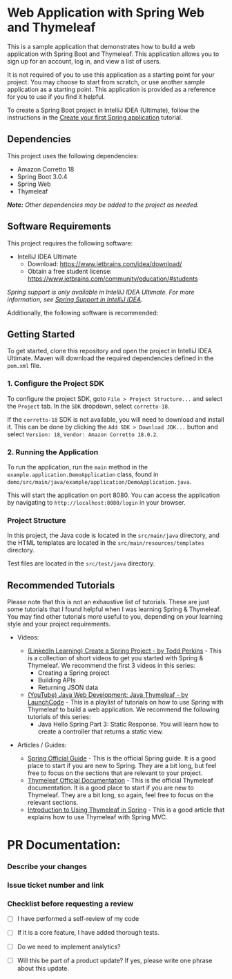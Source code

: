 # Web Application with Spring Web and Thymeleaf

This is a sample application that demonstrates how to build a web application with Spring Boot and Thymeleaf. This application allows you to sign up for an account, log in, and view a list of users.

It is not required of you to use this application as a starting point for your project. You may choose to start from scratch, or use another sample application as a starting point. This application is provided as a reference for you to use if you find it helpful.

To create a Spring Boot project in IntelliJ IDEA (Ultimate), follow the instructions in the [Create your first Spring application](https://www.jetbrains.com/help/idea/your-first-spring-application.html) tutorial.

## Dependencies

This project uses the following dependencies:

- Amazon Corretto 18
- Spring Boot 3.0.4
- Spring Web
- Thymeleaf

***Note:** Other dependencies may be added to the project as needed.*

## Software Requirements

This project requires the following software:

- IntelliJ IDEA Ultimate
  - Download: https://www.jetbrains.com/idea/download/
  - Obtain a free student license: https://www.jetbrains.com/community/education/#students

*Spring support is only available in IntelliJ IDEA Ultimate. For more information, see [Spring Support in IntelliJ IDEA](https://www.jetbrains.com/help/idea/spring-support.html).*

Additionally, the following software is recommended:

## Getting Started

To get started, clone this repository and open the project in IntelliJ IDEA Ultimate. Maven will download the required dependencies defined in the `pom.xml` file.

### 1. Configure the Project SDK

To configure the project SDK, goto `File > Project Structure...` and select the `Project` tab. In the `SDK` dropdown, select `corretto-18`. 

If the `corretto-18` SDK is not available, you will need to download and install it. This can be done by clicking the `Add SDK > Download JDK...` button and select `Version: 18`, `Vendor: Amazon Corretto 18.0.2`.

### 2. Running the Application

To run the application, run the `main` method in the `example.application.DemoApplication` class, found in `demo/src/main/java/example/application/DemoApplication.java`.

This will start the application on port 8080. You can access the application by navigating to `http://localhost:8080/login` in your browser.

### Project Structure

In this project, the Java code is located in the `src/main/java` directory, and the HTML templates are located in the `src/main/resources/templates` directory. 

Test files are located in the `src/test/java` directory.

## Recommended Tutorials

Please note that this is not an exhaustive list of tutorials. These are just some tutorials that I found helpful when I was learning Spring & Thymeleaf. You may find other tutorials more useful to you, depending on your learning style and your project requirements.

- Videos:
  - [(LinkedIn Learning) Create a Spring Project - by Todd Perkins](https://www.linkedin.com/learning/learning-java-applications-14700256/creating-a-spring-project) - This is a collection of short videos to get you started with Spring & Thymeleaf. We recommend the first 3 videos in this series:
    - Creating a Spring project
    - Building APIs
    - Returning JSON data
  - [(YouTube) Java Web Development: Java Thymeleaf - by LaunchCode](https://www.youtube.com/watch?v=UIetMLyDVjQ&list=PLs5n5nYB22fIVO1nSiNoUTHIbQujdHYuC&index=8) - This is a playlist of tutorials on how to use Spring with Thymeleaf to build a web application. We recommend the following tutorials of this series:
    - Java Hello Spring Part 3: Static Response. You will learn how to create a controller that returns a static view.

- Articles / Guides:
  - [Spring Official Guide](https://spring.io/guides#gettingStarted) - This is the official Spring guide. It is a good place to start if you are new to Spring. They are a bit long, but feel free to focus on the sections that are relevant to your project.
  - [Thymeleaf Official Documentation](https://www.thymeleaf.org/doc/tutorials/3.1/thymeleafspring.html) - This is the official Thymeleaf documentation. It is a good place to start if you are new to Thymeleaf. They are a bit long, so again, feel free to focus on the relevant sections.
  - [Introduction to Using Thymeleaf in Spring](https://www.baeldung.com/thymeleaf-in-spring-mvc) - This is a good article that explains how to use Thymeleaf with Spring MVC.
  
# PR Documentation:

### Describe your changes

### Issue ticket number and link

### Checklist before requesting a review
- [ ] I have performed a self-review of my code
- [ ] If it is a core feature, I have added thorough tests.
- [ ] Do we need to implement analytics?
- [ ] Will this be part of a product update? If yes, please write one phrase about this update.


